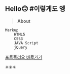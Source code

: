 ## Hello🙃 #이렇게도 엥

> **About**

    Markup
        HTML5
        CSS3
        JAVA Script
        jQuery

[포트폴리오 바로가기](https://chaennn.github.io/portfolio/)

✳✳✳
